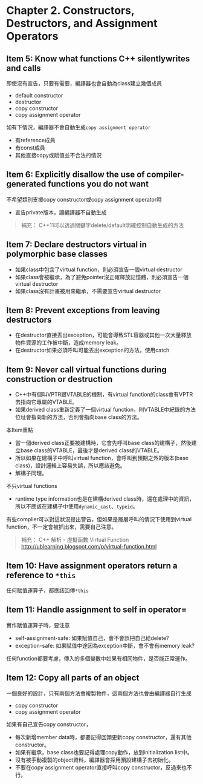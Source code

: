 # Chapter 2. Constructors, Destructors, and Assignment Operators
## Item 5: Know what functions C++ silentlywrites and calls
即使沒有宣告，只要有需要，編譯器也會自動為class建立幾個成員
* default constructor
* destructor
* copy constructor
* copy assignment operator

如有下情況，編譯器不會自動生成`copy assignment operator`
* 有reference成員
* 有const成員
* 其他直接copy或賦值並不合法的情況

## Item 6: Explicitly disallow the use of compiler-generated functions you do not want
不希望類別支援copy constructor或copy assignment operator時
* 宣告private版本，讓編譯器不自動生成

> 補充：
> C++11可以透過關鍵字delete/default明確控制自動生成的方法

## Item 7: Declare destructors virtual in polymorphic base classes
* 如果class中包含了virtual function，則必須宣告一個virtual destructor
* 如果class會被繼承，為了避免pointer沒正確釋放記憶體，則必須宣告一個virtual destructor
* 如果class沒有計畫被用來繼承，不需要宣告virtual destructor

## Item 8: Prevent exceptions from leaving destructors
* 在destructor直接丟出exception，可能會導致STL容器或其他一次大量釋放物件資源的工作被中斷，造成memory leak。
* 在destructor如果必須呼叫可能丟出exception的方法，使用catch

## Item 9: Never call virtual functions during construction or destruction
* C++中有個叫VPTR跟VTABLE的機制，有virtual function的class會有VPTR去指向它專屬的VTABLE。
* 如果derived class重新定義了一個virtual function，則VTABLE中紀錄的方法位址會指向新的方法，否則會指向base class的方法。

本Item重點
* 當一個derived class正要被建構時，它會先呼叫base class的建構子，然後建立base class的VTABLE，最後才是derived class的VTABLE。
* 所以如果在建構子中呼叫virtual function，會呼叫到預期之外的版本(base class)，設計邏輯上容易失誤，所以應該避免。
* 解構子同理。

不只virtual functions
* runtime type information也是在建構derived class時，還在處理中的資訊，所以不應該在建構子中使用`dynamic_cast`、`typeid`。

有些complier可以對這狀況提出警告，但如果是層層呼叫的情況下使用到virtual function，不一定會被抓出來，需要自己注意。

> 補充：
> C++ 解析 - 虛擬函數 Virtual Function
> http://ublearning.blogspot.com/p/virtual-function.html

## Item 10: Have assignment operators return a reference to `*this`
任何賦值運算子，都應該回傳`*this`

## Item 11: Handle assignment to self in operator=
實作賦值運算子時，要注意
* self-assignment-safe: 如果賦值自己，會不會誤把自己給delete?
* exception-safe: 如果賦值中途因為exception中斷，會不會有memory leak?

任何function都要考慮，傳入的多個變數中如果有相同物件，是否能正常運作。

## Item 12: Copy all parts of an object
一個良好的設計，只有兩個方法會複製物件，這兩個方法也會由編譯器自行生成
* copy constructor
* copy assignment operator

如果有自己宣告copy constructor，
* 每次新增member data時，都要記得回頭更新copy constructor，還有其他constructor。
* 如果有繼承，base class也要記得處理copy動作，放到initialization list中。
* 沒有被手動複製的object資料，編譯器會採用預設建構子去初始化。
* 不要在copy assignment operator直接呼叫copy constructor，反過來也不行。